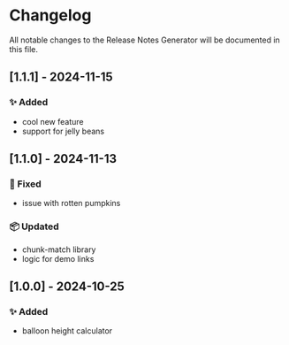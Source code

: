 # Changelog

All notable changes to the Release Notes Generator will be documented in this file.

## [1.1.1] - 2024-11-15

### ✨ Added
- cool new feature
- support for jelly beans

## [1.1.0] - 2024-11-13

### 🐛 Fixed
- issue with rotten pumpkins

### 📦 Updated
- chunk-match library
- logic for demo links

## [1.0.0] - 2024-10-25

### ✨ Added
- balloon height calculator